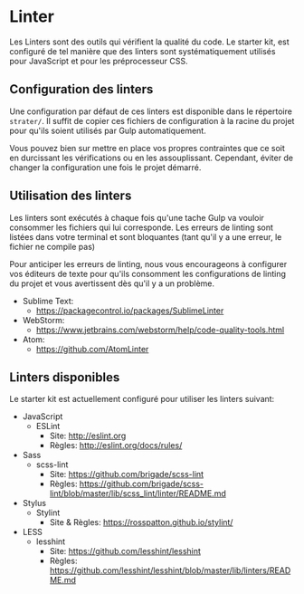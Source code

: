 
Linter
===============================================================================

Les Linters sont des outils qui vérifient la qualité du code. Le starter kit,
est configuré de tel manière que des linters sont systématiquement utilisés
pour JavaScript et pour les préprocesseur CSS.


Configuration des linters
-------------------------------------------------------------------------------
Une configuration par défaut de ces linters est disponible dans le répertoire
`strater/`. Il suffit de copier ces fichiers de configuration à la racine du
projet pour qu'ils soient utilisés par Gulp automatiquement.

Vous pouvez bien sur mettre en place vos propres contraintes que ce soit en
durcissant les vérifications ou en les assouplissant. Cependant, éviter de
changer la configuration une fois le projet démarré.


Utilisation des linters
-------------------------------------------------------------------------------
Les linters sont exécutés à chaque fois qu'une tache Gulp va vouloir consommer
les fichiers qui lui corresponde. Les erreurs de linting sont listées dans
votre terminal et sont bloquantes (tant qu'il y a une erreur, le fichier ne
compile pas)

Pour anticiper les erreurs de linting, nous vous encourageons à configurer vos
éditeurs de texte pour qu'ils consomment les configurations de linting du
projet et vous avertissent dès qu'il y a un problème.

* Sublime Text:
  * https://packagecontrol.io/packages/SublimeLinter
* WebStorm:
  * https://www.jetbrains.com/webstorm/help/code-quality-tools.html
* Atom:
  * https://github.com/AtomLinter


Linters disponibles
-------------------------------------------------------------------------------
Le starter kit est actuellement configuré pour utiliser les linters suivant:

* JavaScript
  * ESLint
    * Site: http://eslint.org
    * Règles: http://eslint.org/docs/rules/
* Sass
  * scss-lint
    * Site: https://github.com/brigade/scss-lint
    * Règles: https://github.com/brigade/scss-lint/blob/master/lib/scss_lint/linter/README.md
* Stylus
  * Stylint
    * Site & Règles: https://rosspatton.github.io/stylint/
* LESS
  * lesshint
    * Site: https://github.com/lesshint/lesshint
    * Règles: https://github.com/lesshint/lesshint/blob/master/lib/linters/README.md
